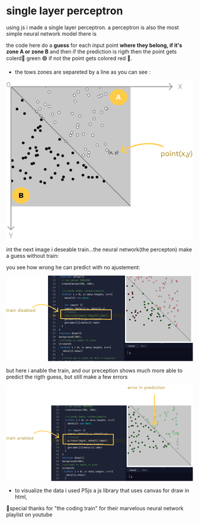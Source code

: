 # single layer perceptron 

using js i made a single layer perceptron.  a perceptron is also the most simple neural network model there is 

the code here do a **guess** for each input point **where they belong, if it's zone A or zone B** and then if the prediction is rigth then the point gets colerd🔴 green 🟢 if not the point  gets colored red 🔴.

* the tows zones are separeted by a line as you can see :
<p align="center">
<img src="images/planxy.png" >
</p>

int the next image i deseable train...the neural network(the percepton) make a guess without train:

you see how wrong he can predict with no ajustement:

<img src="images/without-train.png">


but here i anable the train, and our preception shows much more able to predict the rigth guess, but still make a few errors

<img src="images/with-train.png">


* to visualize the data i used P5js a js library that uses canvas for draw in html,



🤩special thanks for "the coding train" for their marvelous neural network playlist on youtube


